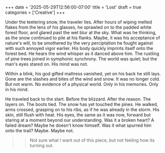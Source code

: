 +++
date = '2025-05-29T12:56:00-07:00'
title = 'Lost'
draft = true
categories = ['Creative']
+++

Under the teetering snow, the traveler lies. After hours of wiping melted flakes from the lens of his glasses, he sprawled on to the padded white forest floor, and glared past the wet blur at the sky. What was he thinking, as the snow continued to pile at his flanks. Maybe, it was his acceptance of nature's will, to be smothered by the very perciptation he fought against with such annoyed vigor earlier. His body quickly imprints itself onto the forest bed. He hears the wind whisper as it danced above him. The rustling of pine trees joined in symphonic synchrony. The world was quiet; but the man's eyes stared on. His mind was not. 

Within a blink, his god gifted mattress vanished, yet on his back he still lays. Gone are the slashes and bites of the wind and snow. It was no longer cold. But not warm. No evidence of a physical world. Only in his memories. Only in his mind. 

He traveled back to the start. Before the blizzard. After the reason. The layers on. The boots tied. The snow has yet touched the pines. He walked, arms crossed, grasping on to his ribs, as if he was already in the storm. His skin, still flush with heat. His eyes, the same as it was now, forward but staring at a moment beyond our understanding. Was it a broken heart? A failed dream? Maybe he doesn't know himself. Was it what spurred him onto the trail? Maybe. Maybe not. 

>> Not sure what I want out of this piece, but not feeling how its turning out.